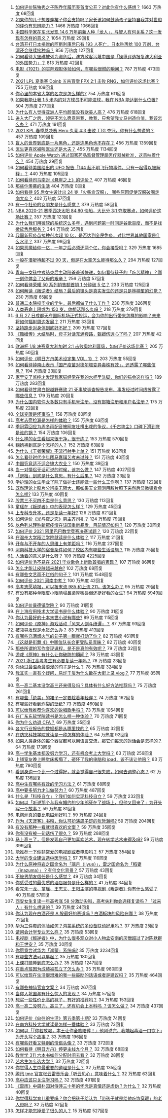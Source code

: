 1. [如何评价陈独秀之子陈乔年履历表首度公开？对此你有什么感想？](https://www.zhihu.com/question/464933522) 1663 万热度 68回复
1. [如果你的儿子想要穿裙子你会支持吗？家长该如何鼓励孩子坚持自我并对世俗的评价有思辨能力？](https://www.zhihu.com/question/467775786) 1466 万热度 1066回复
1. [中国科学家在东北发现 14.6 万年前新人种「龙人」，与智人有何关系？这一发现有怎样的意义？](https://www.zhihu.com/question/467654212) 1054 万热度 29回复
1. [台湾开打日本捐赠的阿斯利康后已有 193 人死亡，日本称再给 100 万剂，台湾还会继续接种吗？](https://www.zhihu.com/question/467768491) 856 万热度 127回复
1. [如何看待大堡礁被列为濒危后，澳方政客污蔑中国是「操纵评选报复澳大利亚的外国势力」？](https://www.zhihu.com/question/466643968) 813 万热度 42回复
1. [电影《1921》的实际观影体验如何，有哪些很燃的瞬间？](https://www.zhihu.com/question/467463563) 787 万热度 473回复
1. [2021 LPL 夏季赛 Doinb 五杀盲僧 FPX 2:1 击败 RNG，如何评价这场比赛？](https://www.zhihu.com/question/467927415) 755 万热度 109回复
1. [你心里的本省大学的名次是怎么样的?](https://www.zhihu.com/question/410179653) 754 万热度 611回复
1. [如果我能让我 1.5 米内的对方球员不可能进球，我在 NBA 能达到什么位置?](https://www.zhihu.com/question/402597076) 504 万热度 277回复
1. [为什么有人觉得亚洲人平均颜值没有欧美人高？](https://www.zhihu.com/question/433666039) 476 万热度 618回复
1. [进入大厂之后，领导不怎么愿意带我，教我，只希望我立马创造价值，我该怎么办？](https://www.zhihu.com/question/466550532) 471 万热度 191回复
1. [2021 KPL 春季总决赛 Hero 久竞 4:3 击败 TTG 夺冠，你有什么想说的？](https://www.zhihu.com/question/467891041) 457 万热度 109回复
1. [盲人的世界到底是一片黑色，还是连黑色也不存在？](https://www.zhihu.com/question/48476818) 456 万热度 1359回复
1. [医生更喜欢被叫医生还是大夫？](https://www.zhihu.com/question/392695588) 455 万热度 1134回复
1. [如何评价 Apple Watch 通过国家药品监督管理局医疗器械批准，这意味着什么？](https://www.zhihu.com/question/467625126) 454 万热度 29回复
1. [如何看待美国给出的 UFO 报告「144 起不明飞行物事件，只有一起得以被解释」？](https://www.zhihu.com/question/467298489) 440 万热度 105回复
1. [如何看待司马南对《悬崖之上》的评价？](https://www.zhihu.com/question/462226337) 407 万热度 46回复
1. [那些你羡慕的生活](https://www.zhihu.com/xen/market/ecom-page/1389286988835700737) 404 万热度 0回复
1. [如何看待 95 后女生设计出 24 克「火柴盒汉服」， 哪些原因促使汉服破圈走向大众？](https://www.zhihu.com/question/467576874) 402 万热度 57回复
1. [有一个社恐的女朋友是什么感觉？](https://www.zhihu.com/question/323962570) 379 万热度 58回复
1. [NBA 2020-21 赛季西决太阳 84:80 快船，大比分 3:1 夺取赛点，如何评价这场比赛？](https://www.zhihu.com/question/468067856) 357 万热度 123回复
1. [为什么我们用微软的系统这么多年，遇到问题第一时间是谷歌百度，而不是找微软售后服务？](https://www.zhihu.com/question/463391853) 344 万热度 35回复
1. [我国新冠疫苗接种剂次超 10 亿，是否达到全民免疫，对比世界其他国家是什么水平？](https://www.zhihu.com/question/466845525) 337 万热度 99回复
1. [如果恶魔给你一亿，一年之后必须还两个亿，你会接受吗？](https://www.zhihu.com/question/392418796) 329 万热度 1685回复
1. [一般在潜艇待超不过 90 天，但是在太空怎么能待那么久？](https://www.zhihu.com/question/465762854) 294 万热度 127回复
1. [青岛一女孩中考结束后主动陪爸爸送快递，如何看待孩子的「吃苦精神」？哪一刻你体会了父母的艰辛？](https://www.zhihu.com/question/466719905) 256 万热度 57回复
1. [如何看待荣耀 50 系列销售额首销 1 分钟破 5 亿？](https://www.zhihu.com/question/467418330) 233 万热度 125回复
1. [如何解读《叛逆者》结局？最后的镜头是真实发生的还是只是林楠笙的幻觉？](https://www.zhihu.com/question/467937765) 230 万热度 65回复
1. [普通二本院校毕业的学生，最后都做了什么工作？](https://www.zhihu.com/question/267563742) 230 万热度 326回复
1. [人类寿命上限或为 150 岁，你想活那么久吗？](https://www.zhihu.com/question/466968884) 218 万热度 279回复
1. [6 月 27 日成都天府国际机场正式投运，会为你的出行带来怎样的影响？未来将如何辐射周边发展？](https://www.zhihu.com/question/467116966) 211 万热度 33回复
1. [坚持跑步对身体到底好不好？](https://www.zhihu.com/question/461618978) 209 万热度 127回复
1. [《甄嬛传》大结局时，母子对话充满套路，甄嬛伤透心了吗？](https://www.zhihu.com/question/404317643) 207 万热度 42回复
1. [欧洲杯 1/8 决赛意大利加时 2:1 击败奥地利晋级，如何评价这场比赛？](https://www.zhihu.com/question/468049116) 205 万热度 50回复
1. [如何评价《明日方舟美术设定集 VOL. 1》？](https://www.zhihu.com/question/467858109) 203 万热度 55回复
1. [如何看待钟南山表示「国产疫苗对德尔塔变异毒株有效」，还透露了哪些信息？](https://www.zhihu.com/question/467727614) 194 万热度 23回复
1. [家里安了监控才发现我家猫经常在我的水杯里洗脚，你们的猫会这样吗？](https://www.zhihu.com/question/459983017) 189 万热度 283回复
1. [如何看待甘肃白银越野赛致 21 死事故调查报告发布，事发经过时间线披露了哪些信息？](https://www.zhihu.com/question/467819232) 179 万热度 20回复
1. [为什么国内软件大多数只有手机号注册，没有邮箱注册和用户名注册？](https://www.zhihu.com/question/331360215) 175 万热度 22回复
1. [全球变暖是坏事吗？](https://www.zhihu.com/question/290575660) 158 万热度 60回复
1. [高考志愿捡漏是怎样的体验？](https://www.zhihu.com/question/59549503) 155 万热度 63回复
1. [季冠霖回应为周冬雨配音被网友吐槽出戏的争议，《千古玦尘》口碑下滑到底是谁的锅？](https://www.zhihu.com/question/467423413) 154 万热度 106回复
1. [什么样的女生看起来很干净，很干练？](https://www.zhihu.com/question/23796174) 153 万热度 570回复
1. [鞠婧祎到底是个怎样的人？](https://www.zhihu.com/question/451531217) 152 万热度 63回复
1. [为什么《王者荣耀》不流行射手上单？](https://www.zhihu.com/question/460375616) 151 万热度 163回复
1. [怎么看待时代少年团马嘉祺艺考未过线？](https://www.zhihu.com/question/467985728) 151 万热度 40回复
1. [中国究竟适不适合搞大农业？](https://www.zhihu.com/question/323105287) 150 万热度 39回复
1. [当一对情侣无话可说的时候，该怎么做？](https://www.zhihu.com/question/280272233) 147 万热度 4027回复
1. [「退档」到底是什么意思，有什么后果？](https://www.zhihu.com/question/331780490) 142 万热度 23回复
1. [学护理的女生毕业了除了做护士还能做一些什么工作啊？](https://www.zhihu.com/question/314606195) 137 万热度 122回复
1. [既然理论上胶片分辨率无限大，那如果天文观测用胶片照下来然后显微镜看会怎么样?](https://www.zhihu.com/question/453975780) 133 万热度 40回复
1. [股票三不买四不卖是什么意思？](https://www.zhihu.com/question/453247969) 130 万热度 113回复
1. [童瑶在《叛逆者》中的表现怎么样？](https://www.zhihu.com/question/463850620) 129 万热度 45回复
1. [上专科专升本，还是复读一年好?](https://www.zhihu.com/question/313595217) 126 万热度 821回复
1. [如何评价《光与夜之恋》男主齐司礼？](https://www.zhihu.com/question/466812216) 124 万热度 79回复
1. [以色列总理称新冠疫情在该国重新暴发，目前情况如何？](https://www.zhihu.com/question/466765546) 120 万热度 30回复
1. [如何评价 2021 阿里巴巴数学竞赛决赛试题？](https://www.zhihu.com/question/467903915) 120 万热度 22回复
1. [在温州大学瓯江学院就读是什么体验？](https://www.zhihu.com/question/401647691) 117 万热度 21回复
1. [开车与不开车的人思维上有差距吗？](https://www.zhihu.com/question/466319507) 116 万热度 237回复
1. [河南科技大学的宿舍条件如何？校区内有哪些生活设施？](https://www.zhihu.com/question/326856562) 115 万热度 75回复
1. [人活着的意义是什么呀？](https://www.zhihu.com/question/429431634) 109 万热度 4225回复
1. [如何评价毛不易在 2021 毕业歌会上新歌首唱的表现？](https://www.zhihu.com/question/467985173) 107 万热度 86回复
1. [怎么才能让皮肤越来越白?](https://www.zhihu.com/question/458127901) 102 万热度 68回复
1. [有哪些文艺而不烂俗的句子？](https://www.zhihu.com/question/384858847) 101 万热度 1548回复
1. [如何评价 2021 河南中考？](https://www.zhihu.com/question/466137266) 100 万热度 42回复
1. [高考志愿填报，可以报末流 985 和上流 211，该怎么办？](https://www.zhihu.com/question/466861114) 95 万热度 29回复
1. [有没有那种单眼皮小眼睛塌鼻梁厚嘴唇但还挺好看的女生?](https://www.zhihu.com/question/312374216) 94 万热度 5949回复
1. [如何评价景德镇学院？](https://www.zhihu.com/question/24931592) 90 万热度 31回复
1. [在上海应用技术大学读书是什么体验？](https://www.zhihu.com/question/62082173) 90 万热度 31回复
1. [你认为最好的十本末世小说有哪些?](https://www.zhihu.com/question/403545900) 89 万热度 115回复
1. [如何评价《原神》游戏活动「风来人剑斗绮谭」？](https://www.zhihu.com/question/467734737) 87 万热度 93回复
1. [被领导发现是水货怎么办？](https://www.zhihu.com/question/449779149) 83 万热度 413回复
1. [有哪些充满烟火气的句子第一眼就打动了你？](https://www.zhihu.com/question/357326082) 82 万热度 461回复
1. [《这就是街舞 4》中哪位队长会更受队员青睐？](https://www.zhihu.com/question/466348692) 82 万热度 40回复
1. [那些所谓的写作变现课程，是不是真的有效呢？](https://www.zhihu.com/question/461400447) 79 万热度 32回复
1. [游戏《原神》有什么让你破防的瞬间？](https://www.zhihu.com/question/466342008) 78 万热度 43回复
1. [2021 浙江高考考生有必要复读一年吗？](https://www.zhihu.com/question/466107095) 78 万热度 23回复
1. [你读过最温柔最浪漫的句子是什么？](https://www.zhihu.com/question/454087703) 78 万热度 324回复
1. [我其实一直有个疑问，易烊千玺为什么敢在大街上录 vlog？](https://www.zhihu.com/question/464875636) 77 万热度 85回复
1. [高一高二基本没学高三还来得及吗？具体有什么好方法推荐吗？](https://www.zhihu.com/question/465620153) 75 万热度 261回复
1. [有哪些「绝美」的裙子一定要趁着年轻穿？](https://www.zhihu.com/question/372236949) 74 万热度 162回复
1. [有哪些好看到炸裂的壁纸?](https://www.zhihu.com/question/425110846) 73 万热度 460回复
1. [可以给我推荐你喜欢的说唱歌手吗？](https://www.zhihu.com/question/457551476) 73 万热度 1054回复
1. [在广东东软学院读书是怎么样一种体验？](https://www.zhihu.com/question/36540493) 70 万热度 71回复
1. [你为什么劝退 CFA？](https://www.zhihu.com/question/452285810) 69 万热度 35回复
1. [各大行业报告的数据都是从哪里找的？](https://www.zhihu.com/question/67387122) 65 万热度 32回复
1. [在防灾科技学院就读是一种怎样的体验？](https://www.zhihu.com/question/47811855) 64 万热度 92回复
1. [如果人类身体的每个器官都可以用语言交流，那它们每天的对话会是怎样的？](https://www.zhihu.com/question/454951661) 64 万热度 173回复
1. [高一学生基本都没努力学习，还有机会考上大学吗？](https://www.zhihu.com/question/465637082) 63 万热度 256回复
1. [上铺室友晚上睡觉床板塌了，砸坏了我的电脑和 ipad，该不该让他赔？](https://www.zhihu.com/question/460572374) 63 万热度 790回复
1. [看到身边一个比一个过得好，就会觉得自己很失败，如何去调整心态？](https://www.zhihu.com/question/466214937) 62 万热度 136回复
1. [高中生有哪些有效的学习方法？](https://www.zhihu.com/question/287399896) 61 万热度 68回复
1. [高中要多努力才叫做努力？](https://www.zhihu.com/question/60440328) 60 万热度 487回复
1. [什么是「科技自立」？我们如何实现科技自立？](https://www.zhihu.com/question/458853728) 59 万热度 232回复
1. [如何以「听说那个与我有婚约的少年郎死在了战场上，但他又回来了」为开头写一个故事？](https://www.zhihu.com/question/459096689) 59 万热度 81回复
1. [电陶炉真的要比电磁炉好吗？](https://www.zhihu.com/question/381245384) 59 万热度 24回复
1. [作为《天涯客》书粉，你认可扮演周子舒的张哲瀚吗?](https://www.zhihu.com/question/461068478) 59 万热度 204回复
1. [有没有那种一看就很喜欢的文案？](https://www.zhihu.com/question/463105813) 59 万热度 35回复
1. [你有没有被一句话伤了很久？](https://www.zhihu.com/question/463837349) 59 万热度 288回复
1. [马上高三了，但是发现自己更加喜欢艺术，现在转学艺术来得及吗?](https://www.zhihu.com/question/462182951) 59 万热度 399回复
1. [能推荐一下你非常爱的电视剧或者电影吗？](https://www.zhihu.com/question/460849272) 57 万热度 354回复
1. [大学的专业建议选中医学吗？](https://www.zhihu.com/question/463493627) 57 万热度 116回复
1. [为什么原神将岩之国命名为「璃月（liyue）」，雷之国命名为「稻妻（inazuma）」？有何文化背景？](https://www.zhihu.com/question/466559443) 57 万热度 43回复
1. [不被男朋友信任是什么感觉？](https://www.zhihu.com/question/464707364) 49 万热度 34回复
1. [你感受过的最优质的酒店服务是什么样的？](https://www.zhihu.com/question/36082879) 41 万热度 34回复
1. [看完朱一龙、童瑶、王志文、王阳主演的电视剧《叛逆者》你有什么感受？](https://www.zhihu.com/question/456962938) 40 万热度 57回复
1. [西安女生复读一年高考涨 58 分激动尖叫，高考失利你会选择复读吗？「过来人」有什么想说的？](https://www.zhihu.com/question/467509623) 39 万热度 24回复
1. [你认为现在白酒还是 A 股最好的赛道吗？白酒板块的风险在哪？](https://www.zhihu.com/question/467530165) 38 万热度 22回复
1. [华为三件套的体验如何？鸿蒙系统的多设备联动好用吗？](https://www.zhihu.com/question/467709448) 37 万热度 25回复
1. [请问会计学专业怎么样？](https://www.zhihu.com/question/331281323) 35 万热度 53回复
1. [电视剧《叛逆者》中，为什么很多观众对小人物孟安南的厌憎超过了对陈默群和王世安？](https://www.zhihu.com/question/467236348) 35 万热度 30回复
1. [你愿意尝试华为「鸿蒙」系统吗?](https://www.zhihu.com/question/374012496) 35 万热度 3234回复
1. [有哪些方法可以早起？](https://www.zhihu.com/question/466318823) 35 万热度 180回复
1. [上课打瞌睡到底怎么办？](https://www.zhihu.com/question/39294193) 35 万热度 1247回复
1. [在重点班因为成绩被孤立了怎么办？](https://www.zhihu.com/question/466006319) 35 万热度 980回复
1. [可以给现在生活很艰难的我一些鼓励的话语或者是建议吗？](https://www.zhihu.com/question/465001166) 35 万热度 464回复
1. [有哪些神仙官宣文案？](https://www.zhihu.com/question/449182426) 34 万热度 267回复
1. [当你入坑国潮有什么惊人的发现？](https://www.zhihu.com/question/463164713) 34 万热度 57回复
1. [想买一些性价比高的袜子，有好的推荐吗？](https://www.zhihu.com/question/32272388) 34 万热度 153回复
1. [高一高二没努力，高三了，还有机会上本科吗 ？该怎么做？](https://www.zhihu.com/question/466443276) 34 万热度 437回复
1. [如何评价《向往的生活》第五季第十期?](https://www.zhihu.com/question/466097156) 33 万热度 74回复
1. [在南方科技大学就读是怎样一番体验？](https://www.zhihu.com/question/24365361) 33 万热度 73回复
1. [如何以「『你若敢喝，本王让你全族陪葬！』他刚说完，我端起毒酒一口饮下」为开头写个故事？](https://www.zhihu.com/question/454829891) 33 万热度 196回复
1. [有哪些好看又特别的情侣头像？](https://www.zhihu.com/question/361074548) 33 万热度 372回复
1. [如何看待《明日方舟》停更主线九个月？](https://www.zhihu.com/question/467117827) 32 万热度 68回复
1. [教育学 311 六本书如何分配时间去看？](https://www.zhihu.com/question/438835540) 32 万热度 28回复
1. [艺术生怎么选大学？](https://www.zhihu.com/question/406801194) 32 万热度 72回复
1. [你觉得人生中最重要的道理是什么？](https://www.zhihu.com/question/465627192) 32 万热度 135回复
1. [腾讯 tme 官宣张云雷音乐会「听云见心」意味着什么？](https://www.zhihu.com/question/467549652) 32 万热度 63回复
1. [高中应该只关注学习吗？](https://www.zhihu.com/question/464840911) 32 万热度 491回复
1. [《雷雨》中周朴园对侍萍三十年的怀念是真情还是虚伪？为什么？](https://www.zhihu.com/question/380155608) 32 万热度 40回复
1. [你觉得科学育儿重要吗？你会把孩子给认为「带孩子就是给他吃饱穿暖」的老人带吗？](https://www.zhihu.com/question/464732842) 32 万热度 52回复
1. [怎样才能忘掉爱了很久的人？](https://www.zhihu.com/question/467203644) 15 万热度 527回复